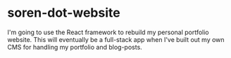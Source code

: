 # soren-dot-website
I'm going to use the React framework to rebuild my personal portfolio website. This will eventually be a full-stack app when I've built out my own CMS for handling my portfolio and blog-posts.
